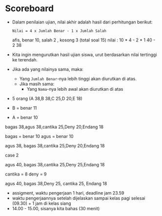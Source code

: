 # Scoreboard

- Dalam penilaian ujian, nilai akhir adalah hasil dari perhitungan berikut:

  `Nilai = 4 x Jumlah Benar - 1 x Jumlah Salah`

  afis, benar 10, salah 2 , kosong 3 (total soal 15)
  nilai : 10 * 4 - 2 * 1
         40 - 2
         38

- Kita ingin mengurutkan hasil ujian siswa, urut berdasarkan nilai tertinggi ke terendah.
- Jika ada yang nilainya sama, maka:
  - Yang `Jumlah Benar`-nya lebih tinggi akan diurutkan di atas.
  - Jika masih sama:
      - Yang `Nama`-nya lebih awal akan diurutkan di atas

- 5 orang (A 38,B 38,C 25,D 20,E 18)
- B = benar 11
- A = benar 10

bagas 38,agus 38,cantika 25,Deny 20,Endang 18

bagas = benar 10
agus = benar 10

agus 38, bagas 38,cantika 25,Deny 20,Endang 18

case 2

agus 40, bagas 38,cantika 25,Deny 25,Endang 18

cantika = 8
deny = 9

agus 40, bagas 38,Deny 25, cantika 25, Endang 18


- assigment, waktu pengerjaan 1 hari, deadline jam 23.59
- waktu pengerjaannya setelah dijelaskan sampai kelas pagi selesai (09.30) + 1 jam di kelas siang
- 14.00 - 15.00, sisanya kita bahas (30 menit)